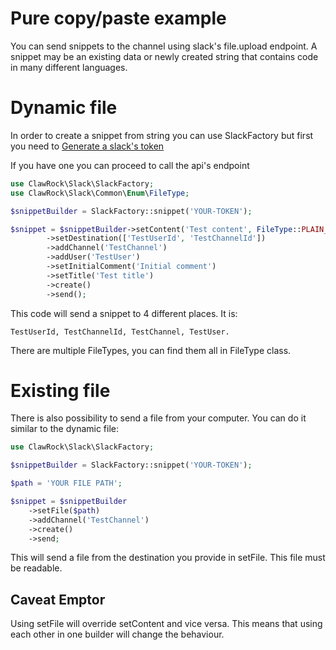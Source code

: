 Pure copy/paste example
========================

You can send snippets to the channel using slack's file.upload endpoint. A snippet may be an existing data or newly created
string that contains code in many different languages.

Dynamic file
========================

In order to create a snippet from string you can use SlackFactory but first you need to
[Generate a slack\'s token](https://api.slack.com/custom-integrations/legacy-tokens)

If you have one you can proceed to call the api's endpoint
```php
use ClawRock\Slack\SlackFactory;
use ClawRock\Slack\Common\Enum\FileType;

$snippetBuilder = SlackFactory::snippet('YOUR-TOKEN');

$snippet = $snippetBuilder->setContent('Test content', FileType::PLAIN_TEXT())
        ->setDestination(['TestUserId', 'TestChannelId'])
        ->addChannel('TestChannel')
        ->addUser('TestUser')
        ->setInitialComment('Initial comment')
        ->setTitle('Test title')
        ->create()
        ->send();
```

This code will send a snippet to 4 different places. It is:

`TestUserId, TestChannelId, TestChannel, TestUser.`

There are multiple FileTypes, you can find them all in FileType class.

Existing file
========================

There is also possibility to send a file from your computer. You can do it similar to the dynamic file:

```php
use ClawRock\Slack\SlackFactory;

$snippetBuilder = SlackFactory::snippet('YOUR-TOKEN');

$path = 'YOUR FILE PATH';

$snippet = $snippetBuilder
    ->setFile($path)
    ->addChannel('TestChannel')
    ->create()
    ->send;
```

This will send a file from the destination you provide in setFile. This file must be readable.

Caveat Emptor
------------------------

Using setFile will override setContent and vice versa. This means that using each other in one builder will change the behaviour.
